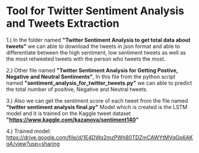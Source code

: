 # **Tool for Twitter Sentiment Analysis and Tweets Extraction**

1.) In the folder named **"Twitter Sentiment Analysis to get total data about tweets"** we can able to download the tweets in json format and able to differentiate between the high sentiment, low sentiment tweets as well as the most retweeted tweets with the person who tweets the most.

2.) Other file named **"Twitter Sentiment Analysis for Getting Postive, Negative and Neutral Sentiments"**, In this file from the python script named **"sentiment_analysis_for_twitter_tweets.py"** we can able to predict the total number of positive, Negative and Neutral tweets.

3.) Also we can get the sentiment score of each tweet from the file named **"twitter sentiment analysis final.py"** Model which is created is the LSTM model and it is trained on the Kaggle tweet dataset **"https://www.kaggle.com/kazanova/sentiment140"**

4.) Trained model: https://drive.google.com/file/d/1E4DWq2mzPWh80TDZmCAWYtMVqGp6AKqA/view?usp=sharing
